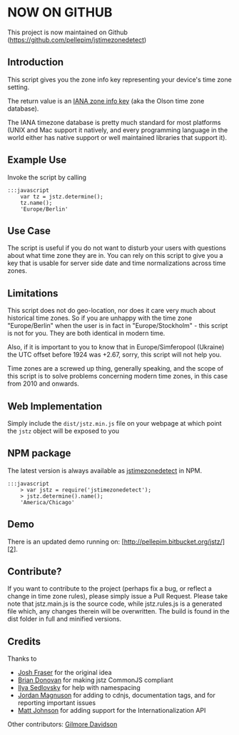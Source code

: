 # NOW ON GITHUB

This project is now maintained on Github (https://github.com/pellepim/jstimezonedetect)


## Introduction

This script gives you the zone info key representing your device's time zone setting.

The return value is an [IANA zone info key][1] (aka the Olson time zone database).

The IANA timezone database is pretty much standard for most platforms (UNIX and
  Mac support it natively, and every programming language in the world either
  has native support or well maintained libraries that support it).

## Example Use

Invoke the script by calling

    :::javascript
        var tz = jstz.determine();
        tz.name();
        'Europe/Berlin'

## Use Case

The script is useful if you do not want to disturb your users with questions
about what time zone they are in. You can rely on this script to give you a
key that is usable for server side date and time normalizations across
time zones.

## Limitations

This script does not do geo-location, nor does it care very much about
historical time zones. So if you are unhappy with the time zone "Europe/Berlin"
when the user is in fact in "Europe/Stockholm" - this script is not for you.
They are both identical in modern time.

Also, if it is important to you to know that in Europe/Simferopool (Ukraine)
the UTC offset before 1924 was +2.67, sorry, this script will not help you.

Time zones are a screwed up thing, generally speaking, and the scope of this
script is to solve problems concerning modern time zones, in this case from
2010 and onwards.

## Web Implementation

Simply include the `dist/jstz.min.js` file on your webpage at which point
the `jstz` object will be exposed to you

## NPM package

The latest version is always available as [jstimezonedetect][4] in NPM.

    :::javascript
        > var jstz = require('jstimezonedetect');
        > jstz.determine().name();
        'America/Chicago'

## Demo

There is an updated demo running on: [http://pellepim.bitbucket.org/jstz/][2].

## Contribute?

If you want to contribute to the project (perhaps fix a bug, or reflect a
  change in time zone rules), please simply issue a Pull Request. Please take
  note that jstz.main.js is the source code, while jstz.rules.js is a generated
  file which, any changes therein will be overwritten. The build is found in the
  dist folder in full and minified versions.

## Credits

Thanks to

  - [Josh Fraser][5] for the original idea
  - [Brian Donovan][6] for making jstz CommonJS compliant
  - [Ilya Sedlovsky][7] for help with namespacing
  - [Jordan Magnuson][9] for adding to cdnjs, documentation tags, and for reporting important issues
  - [Matt Johnson][11] for adding support for the Internationalization API

Other contributors:
[Gilmore Davidson][8]

[1]: http://www.iana.org/time-zones
[2]: http://pellepim.bitbucket.org/jstz/
[3]: https://bitbucket.org/pellepim/jstimezonedetect/src
[4]: https://www.npmjs.com/package/jstimezonedetect
[5]: http://www.onlineaspect.com/about/
[6]: https://bitbucket.org/eventualbuddha
[7]: https://bitbucket.org/purebill
[8]: https://bitbucket.org/gdavidson
[9]: https://github.com/JordanMagnuson
[10]: http://cdnjs.com
[11]: https://bitbucket.org/mj1856
